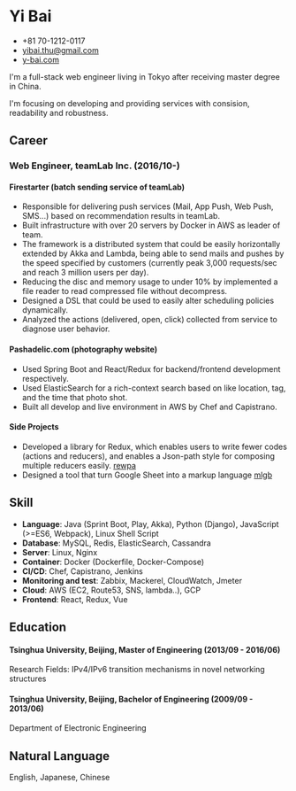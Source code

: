 # Yi Bai
- +81 70-1212-0117
- yibai.thu@gmail.com
- [y-bai.com](http://y-bai.com)

I'm a full-stack web engineer living in Tokyo after receiving master degree in China.

I'm focusing on developing and providing services with consision, readability and robustness.

## Career
### Web Engineer, teamLab Inc. (2016/10-)

#### Firestarter (batch sending service of teamLab)
- Responsible for delivering push services (Mail, App Push, Web Push, SMS...) based on recommendation results in teamLab.
- Built infrastructure with over 20 servers by Docker in AWS as leader of team.
- The framework is a distributed system that could be easily horizontally extended by Akka and Lambda, being able to send mails and pushes by the speed specified by customers (currently peak 3,000 requests/sec and reach 3 million users per day).
- Reducing the disc and memory usage to under 10% by implemented a file reader to read compressed file without decompress.
- Designed a DSL that could be used to easily alter scheduling policies dynamically.
- Analyzed the actions (delivered, open, click) collected from service to diagnose user behavior.

#### Pashadelic.com (photography website)
- Used Spring Boot and React/Redux for backend/frontend development respectively.
- Used ElasticSearch for a rich-context search based on like location, tag, and the time that photo shot.
- Built all develop and live environment in AWS by Chef and Capistrano.

#### Side Projects
- Developed a library for Redux, which enables users to write fewer codes (actions and reducers), and enables a Json-path style for composing multiple reducers easily. [rewpa](https://github.com/yi-bai/rewpa)
- Designed a tool that turn Google Sheet into a markup language [mlgb](https://github.com/yi-bai/mlgb)

## Skill
- **Language**: Java (Sprint Boot, Play, Akka), Python (Django), JavaScript (>=ES6, Webpack), Linux Shell Script
- **Database**: MySQL, Redis, ElasticSearch, Cassandra
- **Server**: Linux, Nginx
- **Container**: Docker (Dockerfile, Docker-Compose)
- **CI/CD**: Chef, Capistrano, Jenkins
- **Monitoring and test**: Zabbix, Mackerel, CloudWatch, Jmeter
- **Cloud**: AWS (EC2, Route53, SNS, lambda..), GCP
- **Frontend**: React, Redux, Vue

## Education
#### Tsinghua University, Beijing, Master of Engineering (2013/09 - 2016/06)
Research Fields: IPv4/IPv6 transition mechanisms in novel networking structures

#### Tsinghua University, Beijing, Bachelor of Engineering (2009/09 - 2013/06)
Department of Electronic Engineering

## Natural Language
English, Japanese, Chinese
